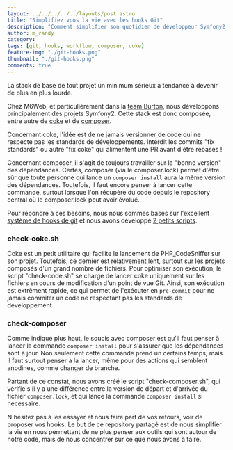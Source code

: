 ```yaml
---
layout: ../../../../../layouts/post.astro
title: "Simplifiez vous la vie avec les hooks Git"
description: "Comment simplifier son quotidien de développeur Symfony2 avec nos hooks Git"
author: m_randy
category:
tags: [git, hooks, workflow, composer, coke]
feature-img: "./git-hooks.png"
thumbnail: "./git-hooks.png"
comments: true
---
```


La stack de base de tout projet un minimum sérieux à tendance à devenir de plus en plus lourde.

Chez M6Web, et particulièrement dans la [team Burton](https://twitter.com/teamburtonM6Web), nous développons principalement des projets Symfony2.
Cette stack est donc composée, entre autre de [coke](https://github.com/BedrockStreaming/Coke) et de [composer](https://getcomposer.org/).

Concernant coke, l'idée est de ne jamais versionner de code qui ne respecte pas les standards de développements.
Interdit les commits "fix standards" ou autre "fix coke" qui alimentent une PR avant d'être rebasés !

Concernant composer, il s'agit de toujours travailler sur la "bonne version" des dépendances. 
Certes, composer (via le composer.lock) permet d'être sûr que toute personne qui lance un `composer install` aura la même version des dépendances.
Toutefois, il faut encore penser à lancer cette commande, surtout lorsque l'on récupère du code depuis le repository central où le composer.lock peut avoir évolué.

Pour répondre à ces besoins, nous nous sommes basés sur l'excellent [système de hooks de git](https://git-scm.com/book/en/v2/Customizing-Git-Git-Hooks) et nous avons développé [2 petits scripts](https://github.com/BedrockStreaming/git-hooks).

### check-coke.sh

Coke est un petit utilitaire qui facilite le lancement de PHP_CodeSniffer sur son projet.
Toutefois, ce dernier est relativement lent, surtout sur les projets composés d'un grand nombre de fichiers.
Pour optimiser son exécution, le script "check-code.sh" se charge de lancer coke uniquement sur les fichiers en cours de modification d'un point de vue Git.
Ainsi, son exécution est extrêment rapide, ce qui permet de l'exécuter en `pre-commit` pour ne jamais commiter un code ne respectant pas les standards de développement

### check-composer

Comme indiqué plus haut, le soucis avec composer est qu'il faut penser à lancer la commande `composer install` pour s'assurer que les dépendances sont à jour.
Non seulement cette commande prend un certains temps, mais il faut surtout penser à la lancer, même pour des actions qui semblent anodines, comme changer de branche.

Partant de ce constat, nous avons créé le script "check-composer.sh", qui vérifie s'il y a une différence entre la version de départ et d'arrivée du fichier `composer.lock`, et qui lance la commande `composer install` si nécessaire.



N'hésitez pas à les essayer et nous faire part de vos retours, voir de proposer vos hooks.
Le but de ce repository partagé est de nous simplifier la vie en nous permettant de ne plus penser aux outils qui sont autour de notre code, mais de nous concentrer sur ce que nous avons à faire.
